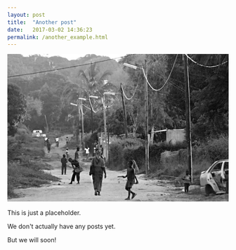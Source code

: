 ```yaml
---
layout: post
title:  "Another post"
date:   2017-03-02 14:36:23
permalink: /another_example.html
---
```

<span class="image featured"><img src="/images/0.jpg" alt=""></span>

This is just a placeholder.

We don't actually have any posts yet. 

But we will soon!
